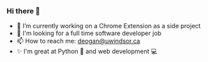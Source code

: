 ### Hi there 👋

- 🔭 I’m currently working on a Chrome Extension as a side project
- 💼 I'm looking for a full time software developer job 
- 📫 How to reach me: deogan@uwindsor.ca
- ✨ I'm great at Python 🐍 and web development 💻 

<!-- [![My GitHub stats](https://github-readme-stats.vercel.app/api?username=HarshdipD&count_private=true&show_icons=true&include_all_commits=true&theme=merko)](https://github.com/HarshdipD/github-readme-stats)
-->
<!--
 [![Top Langs](https://github-readme-stats.vercel.app/api/top-langs/?username=HarshdipD&layout=compact&theme=merko)](https://github.com/HarshdipD/github-readme-stats)
-->
